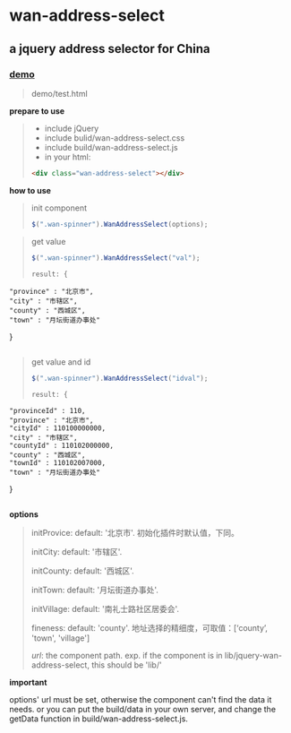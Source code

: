 # wan-address-select
a jquery address selector for China
----------

### [demo](http://0xfc.cn/2015/08/11/address/) ###

> demo/test.html

**prepare to use**
> - include jQuery
> - include bulid/wan-address-select.css 
> - include build/wan-address-select.js
> - in your html:
> 
> ```html
><div class="wan-address-select"></div>
> ```

**how to use**

> init component
> ```javascript
> $(".wan-spinner").WanAddressSelect(options);
> ```


> get value
> ```javascript
> $(".wan-spinner").WanAddressSelect("val");
>
> result: {
	"province" : "北京市",
	"city" : "市辖区",
	"county" : "西城区",
	"town" : "月坛街道办事处"
}
> ```


> get value and id
> ```javascript
> $(".wan-spinner").WanAddressSelect("idval");
>
> result: {
	"provinceId" : 110,
	"province" : "北京市",
	"cityId" : 110100000000,
	"city" : "市辖区",
	"countyId" : 110102000000,
	"county" : "西城区",
	"townId" : 110102007000,
	"town" : "月坛街道办事处"
}
> ```

**options**

> initProvice: default: '北京市'. 初始化插件时默认值，下同。
>
> initCity: default: '市辖区'.
>
> initCounty: default: '西城区'.
>
> initTown: default: '月坛街道办事处'.
>
> initVillage: default: '南礼士路社区居委会'.
>
> fineness: default: 'county'.  地址选择的精细度，可取值：[‘county’, 'town', 'village']
>
> *url*: the component path. exp. if the component is in lib/jquery-wan-address-select, this should be 'lib/' 

**important**

options' url must be set, otherwise the component can't find the data it needs. or you can put the build/data in your own server, and change the getData function in build/wan-address-select.js.
